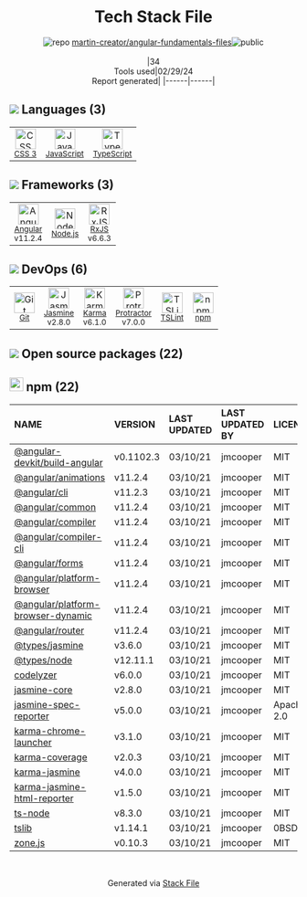 <!--
&lt;--- Readme.md Snippet without images Start ---&gt;
## Tech Stack
martin-creator/angular-fundamentals-files is built on the following main stack:

- [JavaScript](https://developer.mozilla.org/en-US/docs/Web/JavaScript) – Languages
- [TypeScript](http://www.typescriptlang.org) – Languages
- [Angular](https://angular.io) – Javascript MVC Frameworks
- [Node.js](http://nodejs.org/) – Frameworks (Full Stack)
- [RxJS](http://reactivex.io/rxjs/) – Concurrency Frameworks
- [Jasmine](http://jasmine.github.io/) – Javascript Testing Framework
- [Karma](http://karma-runner.github.io/) – Browser Testing
- [Protractor](http://angular.github.io/protractor) – Javascript Testing Framework
- [TSLint](https://github.com/palantir/tslint) – Code Review

Full tech stack [here](/techstack.md)

&lt;--- Readme.md Snippet without images End ---&gt;

&lt;--- Readme.md Snippet with images Start ---&gt;
## Tech Stack
martin-creator/angular-fundamentals-files is built on the following main stack:

- <img width='25' height='25' src='https://img.stackshare.io/service/1209/javascript.jpeg' alt='JavaScript'/> [JavaScript](https://developer.mozilla.org/en-US/docs/Web/JavaScript) – Languages
- <img width='25' height='25' src='https://img.stackshare.io/service/1612/bynNY5dJ.jpg' alt='TypeScript'/> [TypeScript](http://www.typescriptlang.org) – Languages
- <img width='25' height='25' src='https://img.stackshare.io/service/3745/cb8U-gL6_400x400.jpg' alt='Angular'/> [Angular](https://angular.io) – Javascript MVC Frameworks
- <img width='25' height='25' src='https://img.stackshare.io/service/1011/n1JRsFeB_400x400.png' alt='Node.js'/> [Node.js](http://nodejs.org/) – Frameworks (Full Stack)
- <img width='25' height='25' src='https://img.stackshare.io/service/1796/984368.png' alt='RxJS'/> [RxJS](http://reactivex.io/rxjs/) – Concurrency Frameworks
- <img width='25' height='25' src='https://img.stackshare.io/service/831/7c0b595409af531b9cdeb07f8c513e8b.png' alt='Jasmine'/> [Jasmine](http://jasmine.github.io/) – Javascript Testing Framework
- <img width='25' height='25' src='https://img.stackshare.io/service/1420/TidYGd6a.png' alt='Karma'/> [Karma](http://karma-runner.github.io/) – Browser Testing
- <img width='25' height='25' src='https://img.stackshare.io/service/1754/protractor-logo1.png' alt='Protractor'/> [Protractor](http://angular.github.io/protractor) – Javascript Testing Framework
- <img width='25' height='25' src='https://img.stackshare.io/service/5561/303157.png' alt='TSLint'/> [TSLint](https://github.com/palantir/tslint) – Code Review

Full tech stack [here](/techstack.md)

&lt;--- Readme.md Snippet with images End ---&gt;
-->
<div align="center">

# Tech Stack File
![](https://img.stackshare.io/repo.svg "repo") [martin-creator/angular-fundamentals-files](https://github.com/martin-creator/angular-fundamentals-files)![](https://img.stackshare.io/public_badge.svg "public")
<br/><br/>
|34<br/>Tools used|02/29/24 <br/>Report generated|
|------|------|
</div>

## <img src='https://img.stackshare.io/languages.svg'/> Languages (3)
<table><tr>
  <td align='center'>
  <img width='36' height='36' src='https://img.stackshare.io/service/6727/css.png' alt='CSS 3'>
  <br>
  <sub><a href="https://developer.mozilla.org/en-US/docs/Web/CSS/CSS3">CSS 3</a></sub>
  <br>
  <sub></sub>
</td>

<td align='center'>
  <img width='36' height='36' src='https://img.stackshare.io/service/1209/javascript.jpeg' alt='JavaScript'>
  <br>
  <sub><a href="https://developer.mozilla.org/en-US/docs/Web/JavaScript">JavaScript</a></sub>
  <br>
  <sub></sub>
</td>

<td align='center'>
  <img width='36' height='36' src='https://img.stackshare.io/service/1612/bynNY5dJ.jpg' alt='TypeScript'>
  <br>
  <sub><a href="http://www.typescriptlang.org">TypeScript</a></sub>
  <br>
  <sub></sub>
</td>

</tr>
</table>

## <img src='https://img.stackshare.io/frameworks.svg'/> Frameworks (3)
<table><tr>
  <td align='center'>
  <img width='36' height='36' src='https://img.stackshare.io/service/3745/cb8U-gL6_400x400.jpg' alt='Angular'>
  <br>
  <sub><a href="https://angular.io">Angular</a></sub>
  <br>
  <sub>v11.2.4</sub>
</td>

<td align='center'>
  <img width='36' height='36' src='https://img.stackshare.io/service/1011/n1JRsFeB_400x400.png' alt='Node.js'>
  <br>
  <sub><a href="http://nodejs.org/">Node.js</a></sub>
  <br>
  <sub></sub>
</td>

<td align='center'>
  <img width='36' height='36' src='https://img.stackshare.io/service/1796/984368.png' alt='RxJS'>
  <br>
  <sub><a href="http://reactivex.io/rxjs/">RxJS</a></sub>
  <br>
  <sub>v6.6.3</sub>
</td>

</tr>
</table>

## <img src='https://img.stackshare.io/devops.svg'/> DevOps (6)
<table><tr>
  <td align='center'>
  <img width='36' height='36' src='https://img.stackshare.io/service/1046/git.png' alt='Git'>
  <br>
  <sub><a href="http://git-scm.com/">Git</a></sub>
  <br>
  <sub></sub>
</td>

<td align='center'>
  <img width='36' height='36' src='https://img.stackshare.io/service/831/7c0b595409af531b9cdeb07f8c513e8b.png' alt='Jasmine'>
  <br>
  <sub><a href="http://jasmine.github.io/">Jasmine</a></sub>
  <br>
  <sub>v2.8.0</sub>
</td>

<td align='center'>
  <img width='36' height='36' src='https://img.stackshare.io/service/1420/TidYGd6a.png' alt='Karma'>
  <br>
  <sub><a href="http://karma-runner.github.io/">Karma</a></sub>
  <br>
  <sub>v6.1.0</sub>
</td>

<td align='center'>
  <img width='36' height='36' src='https://img.stackshare.io/service/1754/protractor-logo1.png' alt='Protractor'>
  <br>
  <sub><a href="http://angular.github.io/protractor">Protractor</a></sub>
  <br>
  <sub>v7.0.0</sub>
</td>

<td align='center'>
  <img width='36' height='36' src='https://img.stackshare.io/service/5561/303157.png' alt='TSLint'>
  <br>
  <sub><a href="https://github.com/palantir/tslint">TSLint</a></sub>
  <br>
  <sub></sub>
</td>

<td align='center'>
  <img width='36' height='36' src='https://img.stackshare.io/service/1120/lejvzrnlpb308aftn31u.png' alt='npm'>
  <br>
  <sub><a href="https://www.npmjs.com/">npm</a></sub>
  <br>
  <sub></sub>
</td>

</tr>
</table>


## <img src='https://img.stackshare.io/group.svg' /> Open source packages (22)</h2>

## <img width='24' height='24' src='https://img.stackshare.io/service/1120/lejvzrnlpb308aftn31u.png'/> npm (22)

|NAME|VERSION|LAST UPDATED|LAST UPDATED BY|LICENSE|VULNERABILITIES|
|:------|:------|:------|:------|:------|:------|
|[@angular-devkit/build-angular](https://www.npmjs.com/@angular-devkit/build-angular)|v0.1102.3|03/10/21|jmcooper |MIT|N/A|
|[@angular/animations](https://www.npmjs.com/@angular/animations)|v11.2.4|03/10/21|jmcooper |MIT|N/A|
|[@angular/cli](https://www.npmjs.com/@angular/cli)|v11.2.3|03/10/21|jmcooper |MIT|N/A|
|[@angular/common](https://www.npmjs.com/@angular/common)|v11.2.4|03/10/21|jmcooper |MIT|N/A|
|[@angular/compiler](https://www.npmjs.com/@angular/compiler)|v11.2.4|03/10/21|jmcooper |MIT|N/A|
|[@angular/compiler-cli](https://www.npmjs.com/@angular/compiler-cli)|v11.2.4|03/10/21|jmcooper |MIT|N/A|
|[@angular/forms](https://www.npmjs.com/@angular/forms)|v11.2.4|03/10/21|jmcooper |MIT|N/A|
|[@angular/platform-browser](https://www.npmjs.com/@angular/platform-browser)|v11.2.4|03/10/21|jmcooper |MIT|N/A|
|[@angular/platform-browser-dynamic](https://www.npmjs.com/@angular/platform-browser-dynamic)|v11.2.4|03/10/21|jmcooper |MIT|N/A|
|[@angular/router](https://www.npmjs.com/@angular/router)|v11.2.4|03/10/21|jmcooper |MIT|N/A|
|[@types/jasmine](https://www.npmjs.com/@types/jasmine)|v3.6.0|03/10/21|jmcooper |MIT|N/A|
|[@types/node](https://www.npmjs.com/@types/node)|v12.11.1|03/10/21|jmcooper |MIT|N/A|
|[codelyzer](https://www.npmjs.com/codelyzer)|v6.0.0|03/10/21|jmcooper |MIT|N/A|
|[jasmine-core](https://www.npmjs.com/jasmine-core)|v2.8.0|03/10/21|jmcooper |MIT|N/A|
|[jasmine-spec-reporter](https://www.npmjs.com/jasmine-spec-reporter)|v5.0.0|03/10/21|jmcooper |Apache-2.0|N/A|
|[karma-chrome-launcher](https://www.npmjs.com/karma-chrome-launcher)|v3.1.0|03/10/21|jmcooper |MIT|N/A|
|[karma-coverage](https://www.npmjs.com/karma-coverage)|v2.0.3|03/10/21|jmcooper |MIT|N/A|
|[karma-jasmine](https://www.npmjs.com/karma-jasmine)|v4.0.0|03/10/21|jmcooper |MIT|N/A|
|[karma-jasmine-html-reporter](https://www.npmjs.com/karma-jasmine-html-reporter)|v1.5.0|03/10/21|jmcooper |MIT|N/A|
|[ts-node](https://www.npmjs.com/ts-node)|v8.3.0|03/10/21|jmcooper |MIT|N/A|
|[tslib](https://www.npmjs.com/tslib)|v1.14.1|03/10/21|jmcooper |0BSD|N/A|
|[zone.js](https://www.npmjs.com/zone.js)|v0.10.3|03/10/21|jmcooper |MIT|N/A|

<br/>
<div align='center'>

Generated via [Stack File](https://github.com/marketplace/stack-file)
